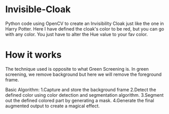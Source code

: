 # Invisible-Cloak

Python code using OpenCV to create an Invisibility Cloak just like the one in Harry Potter.
Here I have defined the cloak's color to be red, but you can go with any color. You just have to alter the Hue value to your fav color.

# How it works
The technique used is opposite to what Green Screening is. In green screening, we remove background but here we will remove the foreground frame.

Basic Algorithm:
1.Capture and store the background frame
2.Detect the defined color using color detection and segmentation algorithm.
3.Segment out the defined colored part by generating a mask.
4.Generate the final augmented output to create a magical effect.
